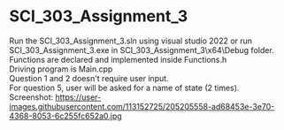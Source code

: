 # SCI_303_Assignment_3
Run the SCI_303_Assignment_3.sln using visual studio 2022 or run SCI_303_Assignment_3.exe in SCI_303_Assignment_3\x64\Debug folder.\
Functions are declared and implemented inside Functions.h\
Driving program is Main.cpp\
Question 1 and 2 doesn't require user input.\
For question 5, user will be asked for a name of state (2 times).\
Screenshot: https://user-images.githubusercontent.com/113152725/205205558-ad68453e-3e70-4368-8053-6c255fc652a0.jpg
